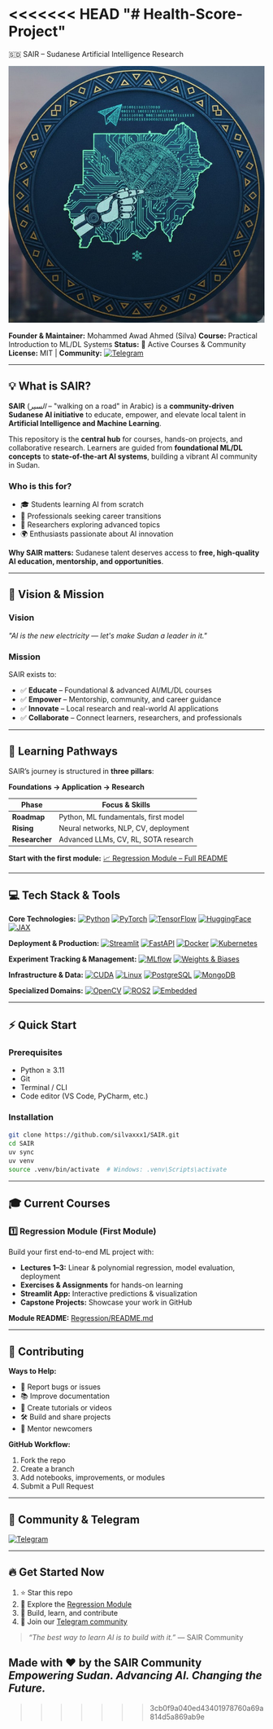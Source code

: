 <<<<<<< HEAD
"# Health-Score-Project" 
=======
🇸🇩 SAIR – Sudanese Artificial Intelligence Research

![SAIR Banner](SAIR.jpg)

**Founder & Maintainer:** Mohammed Awad Ahmed (Silva)
**Course:** Practical Introduction to ML/DL Systems
**Status:** 🚀 Active Courses & Community
**License:** MIT | **Community:** [![Telegram](https://img.shields.io/badge/Telegram-Join_Community-blue?logo=telegram)](https://t.me/+jPPlO6ZFDbtlYzU0)

---

## 💡 What is SAIR?

**SAIR** (*السير* – "walking on a road" in Arabic) is a **community-driven Sudanese AI initiative** to educate, empower, and elevate local talent in **Artificial Intelligence and Machine Learning**.

This repository is the **central hub** for courses, hands-on projects, and collaborative research. Learners are guided from **foundational ML/DL concepts** to **state-of-the-art AI systems**, building a vibrant AI community in Sudan.

### **Who is this for?**

* 🎓 Students learning AI from scratch
* 💼 Professionals seeking career transitions
* 🧠 Researchers exploring advanced topics
* 🌍 Enthusiasts passionate about AI innovation

**Why SAIR matters:** Sudanese talent deserves access to **free, high-quality AI education, mentorship, and opportunities**.

---

## 🌟 Vision & Mission

### **Vision**

*"AI is the new electricity — let's make Sudan a leader in it."*

### **Mission**

SAIR exists to:

* ✅ **Educate** – Foundational & advanced AI/ML/DL courses
* ✅ **Empower** – Mentorship, community, and career guidance
* ✅ **Innovate** – Local research and real-world AI applications
* ✅ **Collaborate** – Connect learners, researchers, and professionals

---

## 🚦 Learning Pathways

SAIR’s journey is structured in **three pillars**:

**Foundations → Application → Research**

| Phase          | Focus & Skills                       |
| -------------- | ------------------------------------ |
| **Roadmap**    | Python, ML fundamentals, first model |
| **Rising**     | Neural networks, NLP, CV, deployment |
| **Researcher** | Advanced LLMs, CV, RL, SOTA research |

**Start with the first module:** [📈 Regression Module – Full README](Regression/README.md)

---

## 💻 Tech Stack & Tools

**Core Technologies:**
[![Python](https://img.shields.io/badge/Python-3.11-blue?logo=python\&logoColor=white)](https://www.python.org/)
[![PyTorch](https://img.shields.io/badge/PyTorch-2.1-red?logo=pytorch\&logoColor=white)](https://pytorch.org/)
[![TensorFlow](https://img.shields.io/badge/TensorFlow-2.14-orange?logo=tensorflow\&logoColor=white)](https://www.tensorflow.org/)
[![HuggingFace](https://img.shields.io/badge/HuggingFace-Transformers-purple?logo=huggingface\&logoColor=white)](https://huggingface.co/)
[![JAX](https://img.shields.io/badge/JAX-0.4.14-lightblue?logo=google\&logoColor=white)](https://github.com/google/jax)

**Deployment & Production:**
[![Streamlit](https://img.shields.io/badge/Streamlit-1.27-orange?logo=streamlit\&logoColor=white)](https://streamlit.io/)
[![FastAPI](https://img.shields.io/badge/FastAPI-0.99-green?logo=fastapi\&logoColor=white)](https://fastapi.tiangolo.com/)
[![Docker](https://img.shields.io/badge/Docker-24.0-blue?logo=docker\&logoColor=white)](https://www.docker.com/)
[![Kubernetes](https://img.shields.io/badge/Kubernetes-1.29-blue?logo=kubernetes\&logoColor=white)](https://kubernetes.io/)

**Experiment Tracking & Management:**
[![MLflow](https://img.shields.io/badge/MLflow-2.9-lightgrey?logo=mlflow\&logoColor=white)](https://mlflow.org/)
[![Weights & Biases](https://img.shields.io/badge/Weights_%26_Biases-0.16-lightblue?logo=wandb\&logoColor=white)](https://wandb.ai/)

**Infrastructure & Data:**
[![CUDA](https://img.shields.io/badge/CUDA-12.3-orange?logo=nvidia\&logoColor=white)](https://developer.nvidia.com/cuda-toolkit)
[![Linux](https://img.shields.io/badge/Linux-Ubuntu-blue?logo=linux\&logoColor=white)](https://www.linux.org/)
[![PostgreSQL](https://img.shields.io/badge/PostgreSQL-16-blue?logo=postgresql\&logoColor=white)](https://www.postgresql.org/)
[![MongoDB](https://img.shields.io/badge/MongoDB-7.3-green?logo=mongodb\&logoColor=white)](https://www.mongodb.com/)

**Specialized Domains:**
[![OpenCV](https://img.shields.io/badge/OpenCV-4.8-blue?logo=opencv\&logoColor=white)](https://opencv.org/)
[![ROS2](https://img.shields.io/badge/ROS2-Foxy-blue?logo=robotics\&logoColor=white)](https://docs.ros.org/en/foxy/)
[![Embedded](https://img.shields.io/badge/Embedded-Systems-lightgrey)](#)

---

## ⚡ Quick Start

### **Prerequisites**

* Python ≥ 3.11
* Git
* Terminal / CLI
* Code editor (VS Code, PyCharm, etc.)

### **Installation**

```bash
git clone https://github.com/silvaxxx1/SAIR.git
cd SAIR
uv sync
uv venv
source .venv/bin/activate  # Windows: .venv\Scripts\activate
```

---

## 🎓 Current Courses

### **1️⃣ Regression Module (First Module)**

Build your first end-to-end ML project with:

* **Lectures 1–3:** Linear & polynomial regression, model evaluation, deployment
* **Exercises & Assignments** for hands-on learning
* **Streamlit App:** Interactive predictions & visualization
* **Capstone Projects:** Showcase your work in GitHub

**Module README:** [Regression/README.md](Regression/README.md)

---

## 📝 Contributing

**Ways to Help:**

* 🐛 Report bugs or issues
* 📚 Improve documentation
* 🎥 Create tutorials or videos
* 🛠 Build and share projects
* 👥 Mentor newcomers

**GitHub Workflow:**

1. Fork the repo
2. Create a branch
3. Add notebooks, improvements, or modules
4. Submit a Pull Request

---

## 🤝 Community & Telegram

[![Telegram](https://img.shields.io/badge/Telegram-Join_Community-blue?logo=telegram)](https://t.me/+jPPlO6ZFDbtlYzU0)

---

## 🔥 Get Started Now

1. ⭐ Star this repo
2. 📖 Explore the [Regression Module](Regression/README.md)
3. 🚀 Build, learn, and contribute
4. 💬 Join our [Telegram community](https://t.me/+jPPlO6ZFDbtlYzU0)

> *“The best way to learn AI is to build with it.”* — SAIR Community

**Made with ❤️ by the SAIR Community**
*Empowering Sudan. Advancing AI. Changing the Future.*
------------------------------------------------------
>>>>>>> 3cb0f9a040ed43401978760a69a814d5a869ab9e
